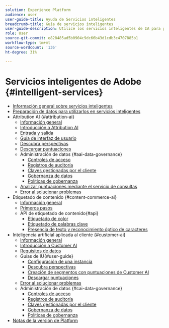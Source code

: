 ```yaml
---
solution: Experience Platform
audience: user
user-guide-title: Ayuda de Servicios inteligentes
breadcrumb-title: Guía de servicios inteligentes
user-guide-description: Utilice los servicios inteligentes de IA para generar puntuaciones, descubrir perspectivas y crear segmentos a partir de los datos de eventos de marketing.
role: User
source-git-commit: e828485ad5b0904c9dc66b43d1cdb3c4707885b1
workflow-type: tm+mt
source-wordcount: '136'
ht-degree: 31%

---
```



# Servicios inteligentes de Adobe {#intelligent-services}

- [Información general sobre servicios inteligentes](home.md)
- [Preparación de datos para utilizarlos en servicios inteligentes](data-preparation.md)
- Attribution AI {#attribution-ai}
   - [Información general](attribution-ai/overview.md)
   - [Introducción a Attribution AI](attribution-ai/getting-started.md)
   - [Entrada y salida](attribution-ai/input-output.md)
   - [Guía de interfaz de usuario](attribution-ai/user-guide.md)
   - [Descubra perspectivas](attribution-ai/discover-insights.md)
   - [Descargar puntuaciones](attribution-ai/download-scores.md)
   - Administración de datos {#aai-data-governance}
      - [Controles de acceso](attribution-ai/aai-data-governance/access-controls.md)
      - [Registros de auditoría](attribution-ai/aai-data-governance/audit-logs.md)
      - [Claves gestionadas por el cliente](attribution-ai/aai-data-governance/customer-managed-keys.md)
      - [Gobernanza de datos](attribution-ai/aai-data-governance/data-governance.md)
      - [Políticas de gobernanza](attribution-ai/aai-data-governance/governance-policies.md)
   - [Analizar puntuaciones mediante el servicio de consultas](attribution-ai/aai-query-service.md)
   - [Error al solucionar problemas](attribution-ai/troubleshooting.md)
- Etiquetado de contenido {#content-commerce-ai}
   - [Información general](content-commerce-ai/overview.md)
   - [Primeros pasos](content-commerce-ai/getting-started.md)
   - API de etiquetado de contenido{#api}
      - [Etiquetado de color](content-commerce-ai/api/color-tagging.md)
      - [Etiquetado de palabras clave](content-commerce-ai/api/keyword-tagging.md)
      - [Presencia de texto y reconocimiento óptico de caracteres](content-commerce-ai/api/optical-character-recognition.md)
- Inteligencia artificial aplicada al cliente {#customer-ai}
   - [Información general](customer-ai/overview.md)
   - [Introducción a Customer AI](customer-ai/getting-started.md)
   - [Requisitos de datos](customer-ai/data-requirements.md)
   - Guías de IU{#user-guide}
      - [Configuración de una instancia](customer-ai/user-guide/configure.md)
      - [Descubra perspectivas](customer-ai/user-guide/discover-insights.md)
      - [Creación de segmentos con puntuaciones de Customer AI](customer-ai/user-guide/create-segment.md)
      - [Descargar puntuaciones](customer-ai/user-guide/download-scores.md)
   - [Error al solucionar problemas](customer-ai/troubleshooting.md)
   - Administración de datos {#cai-data-governance}
      - [Controles de acceso](customer-ai/cai-data-governance/access-controls.md)
      - [Registros de auditoría](customer-ai/cai-data-governance/audit-logs.md)
      - [Claves gestionadas por el cliente](customer-ai/cai-data-governance/customer-managed-keys.md)
      - [Gobernanza de datos](customer-ai/cai-data-governance/data-governance.md)
      - [Políticas de gobernanza](customer-ai/cai-data-governance/governance-policies.md)
- [Notas de la versión de Platform](https://experienceleague.adobe.com/en/docs/experience-platform/release-notes/latest)
